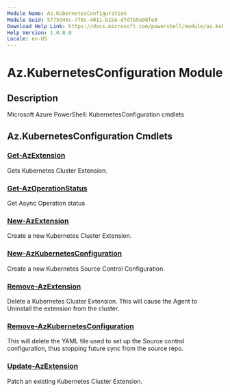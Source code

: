 ```yaml
---
Module Name: Az.KubernetesConfiguration
Module Guid: 5775d46c-778c-4011-b1be-d7d7b9a98fe8
Download Help Link: https://docs.microsoft.com/powershell/module/az.kubernetesconfiguration
Help Version: 1.0.0.0
Locale: en-US
---
```


# Az.KubernetesConfiguration Module
## Description
Microsoft Azure PowerShell: KubernetesConfiguration cmdlets

## Az.KubernetesConfiguration Cmdlets
### [Get-AzExtension](Get-AzExtension.md)
Gets Kubernetes Cluster Extension.

### [Get-AzOperationStatus](Get-AzOperationStatus.md)
Get Async Operation status

### [New-AzExtension](New-AzExtension.md)
Create a new Kubernetes Cluster Extension.

### [New-AzKubernetesConfiguration](New-AzKubernetesConfiguration.md)
Create a new Kubernetes Source Control Configuration.

### [Remove-AzExtension](Remove-AzExtension.md)
Delete a Kubernetes Cluster Extension.
This will cause the Agent to Uninstall the extension from the cluster.

### [Remove-AzKubernetesConfiguration](Remove-AzKubernetesConfiguration.md)
This will delete the YAML file used to set up the Source control configuration, thus stopping future sync from the source repo.

### [Update-AzExtension](Update-AzExtension.md)
Patch an existing Kubernetes Cluster Extension.

